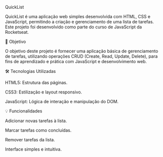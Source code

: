QuickList

QuickList é uma aplicação web simples desenvolvida com HTML, CSS e JavaScript, permitindo a criação e gerenciamento de uma lista de tarefas. Este projeto foi desenvolvido como parte do curso de JavaScript da Rocketseat.



🎯 Objetivo

O objetivo deste projeto é fornecer uma aplicação básica de gerenciamento de tarefas, utilizando operações CRUD (Create, Read, Update, Delete), para fins de aprendizado e prática com JavaScript e desenvolvimento web.

🛠 Tecnologias Utilizadas

HTML5: Estrutura das páginas.

CSS3: Estilização e layout responsivo.

JavaScript: Lógica de interação e manipulação do DOM.


💡 Funcionalidades

Adicionar novas tarefas à lista.

Marcar tarefas como concluídas.

Remover tarefas da lista.

Interface simples e intuitiva.
